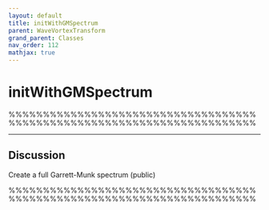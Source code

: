 ```yaml
---
layout: default
title: initWithGMSpectrum
parent: WaveVortexTransform
grand_parent: Classes
nav_order: 112
mathjax: true
---
```


#  initWithGMSpectrum

%%%%%%%%%%%%%%%%%%%%%%%%%%%%%%%%%%%%%%%%%%%%%%%%%%%%%%%%%%%%%%%%%%%%%%%%


---

## Discussion

  Create a full Garrett-Munk spectrum (public)
 
 %%%%%%%%%%%%%%%%%%%%%%%%%%%%%%%%%%%%%%%%%%%%%%%%%%%%%%%%%%%%%%%%%%%%%%%%
